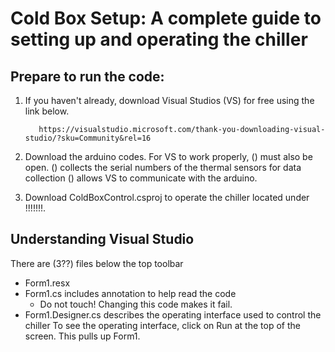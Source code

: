 # Cold Box Setup: A complete guide to setting up and operating the chiller
## Prepare to run the code:
1. If you haven't already, download Visual Studios (VS) for free using the link below.

          https://visualstudio.microsoft.com/thank-you-downloading-visual-studio/?sku=Community&rel=16
          
2. Download the arduino codes. For VS to work properly, () must also be open.
   () collects the serial numbers of the thermal sensors for data collection 
   () allows VS to communicate with the arduino. 
3. Download ColdBoxControl.csproj to operate the chiller located under !!!!!!!. 
## Understanding Visual Studio
There are (3??) files below the top toolbar
  - Form1.resx
  - Form1.cs includes annotation to help read the code
    - Do not touch! Changing this code makes it fail.
  - Form1.Designer.cs describes the operating interface used to control the chiller 
  To see the operating interface, click on Run at the top of the screen. This pulls up Form1. 

